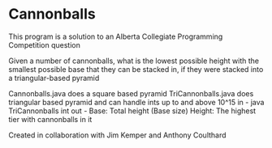 # Cannonballs

This program is a solution to an Alberta Collegiate Programming Competition question

Given a number of cannonballs, what is the lowest possible height with the smallest possible base that they can be stacked in, if they were stacked into a triangular-based pyramid

Cannonballs.java does a square based pyramid
TriCannonballs.java does triangular based pyramid and can handle ints up to and above 10^15
in - java TriCannonballs int
out - 
Base: Total height (Base size)
Height: The highest tier with cannonballs in it

Created in collaboration with Jim Kemper and Anthony Coulthard